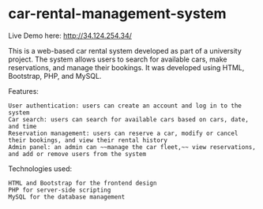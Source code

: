 # car-rental-management-system

Live Demo here: http://34.124.254.34/

This is a web-based car rental system developed as part of a university project. The system allows users to search for available cars, make reservations, and manage their bookings. It was developed using HTML, Bootstrap, PHP, and MySQL.

Features:

    User authentication: users can create an account and log in to the system
    Car search: users can search for available cars based on cars, date, and time
    Reservation management: users can reserve a car, modify or cancel their bookings, and view their rental history
    Admin panel: an admin can ~~manage the car fleet,~~ view reservations, and add or remove users from the system

Technologies used:

    HTML and Bootstrap for the frontend design
    PHP for server-side scripting
    MySQL for the database management

